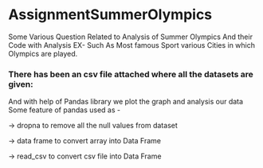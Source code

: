 # AssignmentSummerOlympics
Some Various Question Related to Analysis of Summer Olympics And their Code with Analysis
EX- Such As Most famous Sport 
    various Cities in which Olympics are played.
### There has been an csv file attached where all the datasets are given:
And with help of Pandas library we plot the graph and analysis our data
Some feature of pandas used as -
    
  -> dropna to remove all the null values from dataset
  
  -> data frame to convert array into Data Frame
  
  -> read_csv to convert csv file into Data Frame
  
